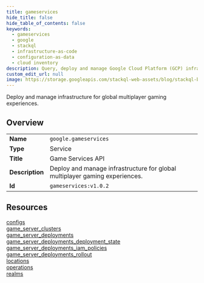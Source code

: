 ```yaml
---
title: gameservices
hide_title: false
hide_table_of_contents: false
keywords:
  - gameservices
  - google
  - stackql
  - infrastructure-as-code
  - configuration-as-data
  - cloud inventory
description: Query, deploy and manage Google Cloud Platform (GCP) infrastructure and resources using SQL
custom_edit_url: null
image: https://storage.googleapis.com/stackql-web-assets/blog/stackql-blog-post-featured-image.png
---
```

Deploy and manage infrastructure for global multiplayer gaming experiences.  
    

## Overview
<table><tbody>
<tr><td><b>Name</b></td><td><code>google.gameservices</code></td></tr>
<tr><td><b>Type</b></td><td>Service</td></tr>
<tr><td><b>Title</b></td><td>Game Services API</td></tr>
<tr><td><b>Description</b></td><td>Deploy and manage infrastructure for global multiplayer gaming experiences.</td></tr>
<tr><td><b>Id</b></td><td><code>gameservices:v1.0.2</code></td></tr>
</tbody></table>

## Resources
<div class="row">
<div class="providerDocColumn">
<a href="/providers/google/gameservices/configs/">configs</a><br />
<a href="/providers/google/gameservices/game_server_clusters/">game_server_clusters</a><br />
<a href="/providers/google/gameservices/game_server_deployments/">game_server_deployments</a><br />
<a href="/providers/google/gameservices/game_server_deployments_deployment_state/">game_server_deployments_deployment_state</a><br />
<a href="/providers/google/gameservices/game_server_deployments_iam_policies/">game_server_deployments_iam_policies</a><br />
</div>
<div class="providerDocColumn">
<a href="/providers/google/gameservices/game_server_deployments_rollout/">game_server_deployments_rollout</a><br />
<a href="/providers/google/gameservices/locations/">locations</a><br />
<a href="/providers/google/gameservices/operations/">operations</a><br />
<a href="/providers/google/gameservices/realms/">realms</a><br />
</div>
</div>
